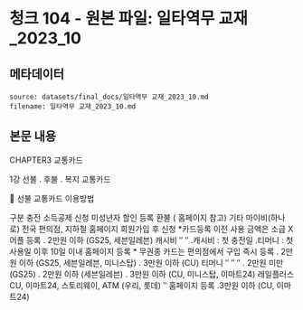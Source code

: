 # 청크 104 - 원본 파일: 일타역무 교재_2023_10

## 메타데이터

```
source: datasets/final_docs/일타역무 교재_2023_10.md
filename: 일타역무 교재_2023_10.md
```

## 본문 내용

CHAPTER3 교통카드

1강 선불 ․ 후불 ․ 복지 교통카드

󰊱 선불 교통카드 이용방법

구분 충전 소득공제 신청 미성년자  할인 등록 환불  ( 홈페이지 참고) 기타 마이비(하나로) 전국 편의점, 지하철 홈페이지 회원가입 후 신청  *카드등록 이전  사용 금액은 소급 X 어플 등록 ․ 2만원 이하  (GS25, 세븐일레븐) 캐시비 ″ ″ ․캐시비 : 첫 충전일  ․티머니 : 첫 사용일 이후 10일 이내 홈페이지 등록  * 무권종 카드는 편의점에서 구입  즉시 등록 ․ 2만원 이하  (GS25, 세븐일레븐, 미니스탑)    ․ 3만원 이하  (CU) 티머니 ″ ″ ″ ․ 2만원 미만  (GS25)  ․ 2만원 이하  (세븐일레븐)  ․ 3만원 이하  (CU, 미니스탑, 이마트24) 레일플러스 CU, 이마트24, 스토리웨이, ATM  (우리, 롯데) ″ 홈페이지 등록 ․3만원 이하  (CU, 이마트24)